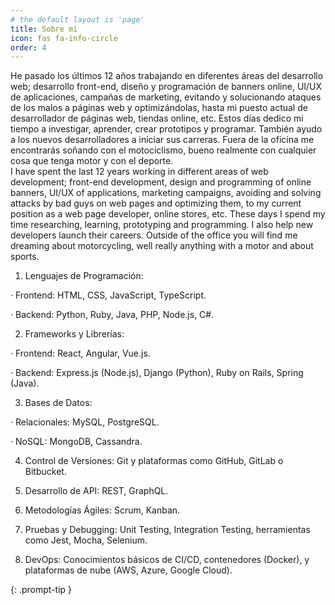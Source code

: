 ```yaml
---
# the default layout is 'page'
title: Sobre mi
icon: fas fa-info-circle
order: 4
---
```


<div class="container-about">
  <div class="item-about">He pasado los últimos 12 años trabajando en diferentes áreas del desarrollo web; desarrollo front-end, diseño y programación de banners online, UI/UX de aplicaciones, campañas de marketing, evitando y solucionando ataques de los malos a páginas web y optimizándolas, hasta mi puesto actual de desarrollador de páginas web, tiendas online, etc. 
Estos días dedico mi tiempo a investigar, aprender, crear prototipos y programar. También ayudo a los nuevos desarrolladores a iniciar sus carreras. 
Fuera de la oficina me encontrarás soñando con el motociclismo, bueno realmente con cualquier cosa que tenga motor y con el deporte.</div>
  <div class="item-about">I have spent the last 12 years working in different areas of web development; front-end development, design and programming of online banners, UI/UX of applications, marketing campaigns, avoiding and solving attacks by bad guys on web pages and optimizing them, to my current position as a web page developer, online stores, etc. 
These days I spend my time researching, learning, prototyping and programming. I also help new developers launch their careers. 
Outside of the office you will find me dreaming about motorcycling, well really anything with a motor and about sports.</div>
</div>


1. Lenguajes de Programación:

· Frontend: HTML, CSS, JavaScript, TypeScript.

· Backend: Python, Ruby, Java, PHP, Node.js, C#.

2. Frameworks y Librerías:

· Frontend: React, Angular, Vue.js.

· Backend: Express.js (Node.js), Django (Python), Ruby on Rails, Spring (Java).

3. Bases de Datos:

· Relacionales: MySQL, PostgreSQL.

· NoSQL: MongoDB, Cassandra.

4. Control de Versiones: Git y plataformas como GitHub, GitLab o Bitbucket.

5. Desarrollo de API: REST, GraphQL.

6. Metodologías Ágiles: Scrum, Kanban.

7. Pruebas y Debugging: Unit Testing, Integration Testing, herramientas como Jest, Mocha, Selenium.

8. DevOps: Conocimientos básicos de CI/CD, contenedores (Docker), y plataformas de nube (AWS, Azure, Google Cloud).



{: .prompt-tip }
